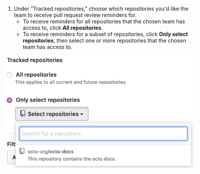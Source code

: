 1. Under "Tracked repositories," choose which repositories you'd like the team to receive pull request review reminders for.  
   - To receive reminders for all repositories that the chosen team has access to, click **All repositories**.  
   - To receive reminders for a subset of repositories, click **Only select repositories**, then select one or more repositories that the chosen team has access to.
   
  ![Choose tracked repositories](/assets/images/help/settings/scheduled-reminders-tracked-repos.png)
